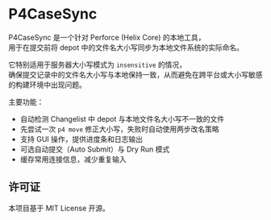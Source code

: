 # P4CaseSync

P4CaseSync 是一个针对 Perforce (Helix Core) 的本地工具，  
用于在提交前将 depot 中的文件名大小写同步为本地文件系统的实际命名。  

它特别适用于服务器大小写模式为 `insensitive` 的情况，  
确保提交记录中的文件名大小写与本地保持一致，从而避免在跨平台或大小写敏感的构建环境中出现问题。  

主要功能：  
- 自动检测 Changelist 中 depot 与本地文件名大小写不一致的文件  
- 先尝试一次 `p4 move` 修正大小写，失败时自动使用两步改名策略  
- 支持 GUI 操作，提供进度条和日志输出  
- 可选自动提交（Auto Submit）与 Dry Run 模式  
- 缓存常用连接信息，减少重复输入  

## 许可证
本项目基于 MIT License 开源。
